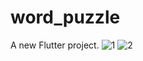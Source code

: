 # word_puzzle

A new Flutter project.
![1](https://user-images.githubusercontent.com/79131390/235429708-00e43dce-f3fd-4835-b90b-86e32b8a62af.png)
![2](https://user-images.githubusercontent.com/79131390/235429712-02028eba-1e1a-4ad2-9f91-4d5447a84440.png)
